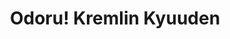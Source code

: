 --- 
title: "Odoru! Kremlin Kyuuden"
publishdate: "2019-4-2T16:48:46+02:00"
src: "https://365manga.net/manga/odoru-kremlin-kyuuden"
image: "https://data.365manga.net/images/thumbnails/24330-odoru-kremlin-kyuuden.jpg"
description: "From MangaUpdates: A very surreal, episodic manga about Russia. This entire manga is very NSFW, so beware. It contains nudity, violence, and bad taste. Read at your own risk."
---